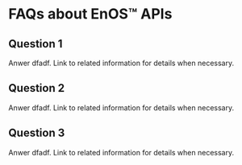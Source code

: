 # FAQs about EnOS™ APIs

<!--
How should I set up my page?
Use "FAQs" as your title
Each question is added as an H2
Each answer is in paragraph text following the associated H2 question
Show the list of questions in the right nav (目前未实现)
-->

## Question 1

Anwer dfadf. Link to related information for details when necessary.


## Question 2

Anwer dfadf. Link to related information for details when necessary.

## Question 3

Anwer dfadf. Link to related information for details when necessary.
